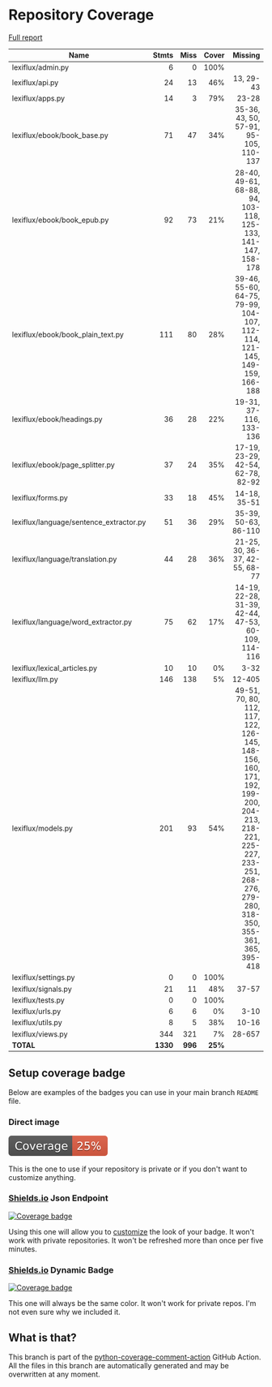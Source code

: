 # Repository Coverage

[Full report](https://htmlpreview.github.io/?https://github.com/andgineer/lexiflux/blob/python-coverage-comment-action-data/htmlcov/index.html)

| Name                                     |    Stmts |     Miss |   Cover |   Missing |
|----------------------------------------- | -------: | -------: | ------: | --------: |
| lexiflux/admin.py                        |        6 |        0 |    100% |           |
| lexiflux/api.py                          |       24 |       13 |     46% | 13, 29-43 |
| lexiflux/apps.py                         |       14 |        3 |     79% |     23-28 |
| lexiflux/ebook/book\_base.py             |       71 |       47 |     34% |35-36, 43, 50, 57-91, 95-105, 110-137 |
| lexiflux/ebook/book\_epub.py             |       92 |       73 |     21% |28-40, 49-61, 68-88, 94, 103-118, 125-133, 141-147, 158-178 |
| lexiflux/ebook/book\_plain\_text.py      |      111 |       80 |     28% |39-46, 55-60, 64-75, 79-99, 104-107, 112-114, 121-145, 149-159, 166-188 |
| lexiflux/ebook/headings.py               |       36 |       28 |     22% |19-31, 37-116, 133-136 |
| lexiflux/ebook/page\_splitter.py         |       37 |       24 |     35% |17-19, 23-29, 42-54, 62-78, 82-92 |
| lexiflux/forms.py                        |       33 |       18 |     45% |14-18, 35-51 |
| lexiflux/language/sentence\_extractor.py |       51 |       36 |     29% |35-39, 50-63, 86-110 |
| lexiflux/language/translation.py         |       44 |       28 |     36% |21-25, 30, 36-37, 42-55, 68-77 |
| lexiflux/language/word\_extractor.py     |       75 |       62 |     17% |14-19, 22-28, 31-39, 42-44, 47-53, 60-109, 114-116 |
| lexiflux/lexical\_articles.py            |       10 |       10 |      0% |      3-32 |
| lexiflux/llm.py                          |      146 |      138 |      5% |    12-405 |
| lexiflux/models.py                       |      201 |       93 |     54% |49-51, 70, 80, 112, 117, 122, 126-145, 148-156, 160, 171, 192, 199-200, 204-213, 218-221, 225-227, 233-251, 268-276, 279-280, 318-350, 355-361, 365, 395-418 |
| lexiflux/settings.py                     |        0 |        0 |    100% |           |
| lexiflux/signals.py                      |       21 |       11 |     48% |     37-57 |
| lexiflux/tests.py                        |        0 |        0 |    100% |           |
| lexiflux/urls.py                         |        6 |        6 |      0% |      3-10 |
| lexiflux/utils.py                        |        8 |        5 |     38% |     10-16 |
| lexiflux/views.py                        |      344 |      321 |      7% |    28-657 |
|                                **TOTAL** | **1330** |  **996** | **25%** |           |


## Setup coverage badge

Below are examples of the badges you can use in your main branch `README` file.

### Direct image

[![Coverage badge](https://raw.githubusercontent.com/andgineer/lexiflux/python-coverage-comment-action-data/badge.svg)](https://htmlpreview.github.io/?https://github.com/andgineer/lexiflux/blob/python-coverage-comment-action-data/htmlcov/index.html)

This is the one to use if your repository is private or if you don't want to customize anything.

### [Shields.io](https://shields.io) Json Endpoint

[![Coverage badge](https://img.shields.io/endpoint?url=https://raw.githubusercontent.com/andgineer/lexiflux/python-coverage-comment-action-data/endpoint.json)](https://htmlpreview.github.io/?https://github.com/andgineer/lexiflux/blob/python-coverage-comment-action-data/htmlcov/index.html)

Using this one will allow you to [customize](https://shields.io/endpoint) the look of your badge.
It won't work with private repositories. It won't be refreshed more than once per five minutes.

### [Shields.io](https://shields.io) Dynamic Badge

[![Coverage badge](https://img.shields.io/badge/dynamic/json?color=brightgreen&label=coverage&query=%24.message&url=https%3A%2F%2Fraw.githubusercontent.com%2Fandgineer%2Flexiflux%2Fpython-coverage-comment-action-data%2Fendpoint.json)](https://htmlpreview.github.io/?https://github.com/andgineer/lexiflux/blob/python-coverage-comment-action-data/htmlcov/index.html)

This one will always be the same color. It won't work for private repos. I'm not even sure why we included it.

## What is that?

This branch is part of the
[python-coverage-comment-action](https://github.com/marketplace/actions/python-coverage-comment)
GitHub Action. All the files in this branch are automatically generated and may be
overwritten at any moment.